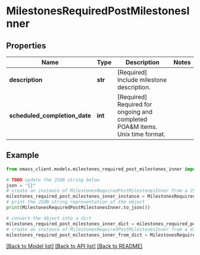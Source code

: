 # MilestonesRequiredPostMilestonesInner


## Properties

Name | Type | Description | Notes
------------ | ------------- | ------------- | -------------
**description** | **str** | [Required] Include milestone description. | 
**scheduled_completion_date** | **int** | [Required] Required for ongoing and completed POA&amp;M items. Unix time format. | 

## Example

```python
from emass_client.models.milestones_required_post_milestones_inner import MilestonesRequiredPostMilestonesInner

# TODO update the JSON string below
json = "{}"
# create an instance of MilestonesRequiredPostMilestonesInner from a JSON string
milestones_required_post_milestones_inner_instance = MilestonesRequiredPostMilestonesInner.from_json(json)
# print the JSON string representation of the object
print(MilestonesRequiredPostMilestonesInner.to_json())

# convert the object into a dict
milestones_required_post_milestones_inner_dict = milestones_required_post_milestones_inner_instance.to_dict()
# create an instance of MilestonesRequiredPostMilestonesInner from a dict
milestones_required_post_milestones_inner_from_dict = MilestonesRequiredPostMilestonesInner.from_dict(milestones_required_post_milestones_inner_dict)
```
[[Back to Model list]](../README.md#documentation-for-models) [[Back to API list]](../README.md#documentation-for-api-endpoints) [[Back to README]](../README.md)


